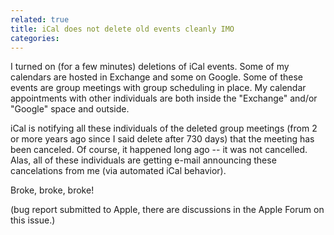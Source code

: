 ```yaml
---
related: true
title: iCal does not delete old events cleanly IMO
categories: 
---
```

I turned on (for a few minutes) deletions of iCal events. Some of my calendars
are hosted in Exchange and some on Google. Some of these events are group
meetings with group scheduling in place. My calendar appointments with other
individuals are both inside the "Exchange" and/or "Google" space and outside.

iCal is notifying all these individuals of the deleted group meetings (from 2
or more years ago since I said delete after 730 days) that the meeting has
been canceled. Of course, it happened long ago -- it was not cancelled. Alas,
all of these individuals are getting e-mail announcing these cancelations from
me (via automated iCal behavior).

Broke, broke, broke!

(bug report submitted to Apple, there are discussions in the Apple Forum on
this issue.)

